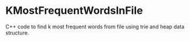 # KMostFrequentWordsInFile


C++ code to find k most frequent  words from file using  trie and heap data structure.
